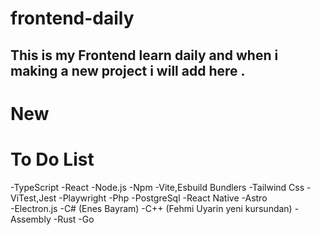 # frontend-daily

## This is my Frontend learn daily and when i making a new project i will add here .
# New 

# To Do List

 -TypeScript
 -React
 -Node.js
 -Npm
 -Vite,Esbuild Bundlers
 -Tailwind Css
 -ViTest,Jest
 -Playwright
 -Php
 -PostgreSql
 -React Native
 -Astro  
 -Electron.js
 -C# (Enes Bayram)
 -C++ (Fehmi Uyarin yeni kursundan)
 -Assembly
 -Rust
 -Go